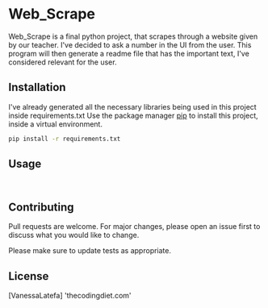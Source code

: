# Web_Scrape

Web_Scrape is a final python project, that scrapes through a website given by our teacher.
I've decided to ask a number in the UI from the user. This program will then generate a readme file that has the important text, I've considered relevant for the user.

## Installation

I've already generated all the necessary libraries being used in this project inside 
requirements.txt
Use the package manager [pip](https://pip.pypa.io/en/stable/) to install this project, inside a virtual environment.


```bash
pip install -r requirements.txt
```

## Usage

```


```

## Contributing
Pull requests are welcome. For major changes, please open an issue first to discuss what you would like to change.

Please make sure to update tests as appropriate.

## License
[VanessaLatefa] 'thecodingdiet.com'